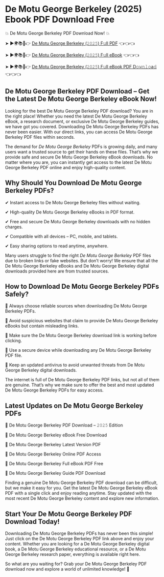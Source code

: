 # De Motu George Berkeley (2025) Ebook PDF Download Free

💥 De Motu George Berkeley PDF Download Now! 💥

➤ ►🌍📚📱👉 [De Motu George Berkeley (𝟸𝟶𝟸𝟻) F𝚞ll PDF](https://getpdf.xyz/de-motu-george-berkeley) 👈👈👈


➤ ►🌍📚📱👉 [De Motu George Berkeley (𝟸𝟶𝟸𝟻) F𝚞ll eBook](https://getpdf.xyz/de-motu-george-berkeley) 👈👈👈


➤ ►🌍📚📱👉 [De Motu George Berkeley (𝟸𝟶𝟸𝟻) F𝚞ll eBook PDF D𝚘𝚠𝚗𝚕𝚘a𝚍](https://getpdf.xyz/de-motu-george-berkeley) 👈👈👈


## De Motu George Berkeley PDF Download – Get the Latest De Motu George Berkeley eBook Now!

Looking for the best De Motu George Berkeley PDF download? You are in the right place! Whether you need the latest De Motu George Berkeley eBook, a research document, or exclusive De Motu George Berkeley guides, we have got you covered. Downloading De Motu George Berkeley PDFs has never been easier. With our direct links, you can access De Motu George Berkeley PDF files within seconds.

The demand for *De Motu George Berkeley* PDFs is growing daily, and many users want a trusted source to get their hands on these files. That’s why we provide safe and secure De Motu George Berkeley eBook downloads. No matter where you are, you can instantly get access to the latest De Motu George Berkeley PDF online and enjoy high-quality content.

## Why Should You Download De Motu George Berkeley PDFs?

✔ Instant access to De Motu George Berkeley files without waiting.

✔ High-quality De Motu George Berkeley eBooks in PDF format.

✔ Free and secure De Motu George Berkeley downloads with no hidden charges.

✔ Compatible with all devices – PC, mobile, and tablets.

✔ Easy sharing options to read anytime, anywhere.

Many users struggle to find the right *De Motu George Berkeley* PDF files due to broken links or fake websites. But don’t worry! We ensure that all the De Motu George Berkeley eBooks and De Motu George Berkeley digital downloads provided here are from trusted sources.

## How to Download De Motu George Berkeley PDFs Safely?

📌 Always choose reliable sources when downloading De Motu George Berkeley PDFs.

📌 Avoid suspicious websites that claim to provide De Motu George Berkeley eBooks but contain misleading links.

📌 Make sure the De Motu George Berkeley download link is working before clicking.

📌 Use a secure device while downloading any De Motu George Berkeley PDF file.

📌 Keep an updated antivirus to avoid unwanted threats from De Motu George Berkeley digital downloads.

The internet is full of De Motu George Berkeley PDF links, but not all of them are genuine. That’s why we make sure to offer the best and most updated De Motu George Berkeley PDFs for easy access.

## Latest Updates on De Motu George Berkeley PDFs

🔹 De Motu George Berkeley PDF Download – 𝟸𝟶𝟸𝟻 Edition

🔹 De Motu George Berkeley eBook Free Download

🔹 De Motu George Berkeley Latest Version PDF

🔹 De Motu George Berkeley Online PDF Access

🔹 De Motu George Berkeley Full eBook PDF Free

🔹 De Motu George Berkeley Guide PDF Download

Finding a genuine De Motu George Berkeley PDF download can be difficult, but we make it easy for you. Get the latest De Motu George Berkeley eBook PDF with a single click and enjoy reading anytime. Stay updated with the most recent De Motu George Berkeley content and explore new information.

## Start Your De Motu George Berkeley PDF Download Today!

Downloading De Motu George Berkeley PDFs has never been this simple! Just click on the De Motu George Berkeley PDF link above and enjoy your content. Whether you are looking for a De Motu George Berkeley digital book, a De Motu George Berkeley educational resource, or a De Motu George Berkeley research paper, everything is available right here.

So what are you waiting for? Grab your De Motu George Berkeley PDF download now and explore a world of unlimited knowledge! 🚀